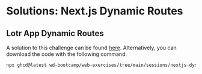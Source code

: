 # Solutions: Next.js Dynamic Routes

## Lotr App Dynamic Routes

A solution to this challenge can be found [here](https://github.com/wd-bootcamp/web-exercises/tree/main/sessions/nextjs-dynamic-routes/lotr-app-dynamic-routes_solution). Alternatively, you can download the code with the following command:

```bash
npx ghcd@latest wd-bootcamp/web-exercises/tree/main/sessions/nextjs-dynamic-routes/lotr-app-dynamic-routes_solution
```
